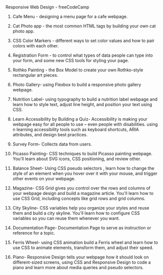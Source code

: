 Responsive Web Design - freeCodeCamp

1. Cafe Menu - designing a menu page for a cafe webpage.

2. Cat Photo app -  the most common HTML tags by building your own cat photo app.

3. CSS Color Markers - different ways to set color values and how to pair colors with each other.

4. Registration Form - to control what types of data people can type into your form, and some new CSS tools for styling your page.

5. Rothko Painting - the Box Model to create your own Rothko-style rectangular art pieces.

6. Photo Gallery- using Flexbox to build a responsive photo gallery webpage.

7. Nutrition Label-  using typography to build a nutrition label webpage and learn how to style text, adjust line height, and position your text using CSS.

8. Learn Accessibility by Building a Quiz- Accessibility is making your webpage easy for all people to use – even people with disabilities.
using n learning accessibility tools such as keyboard shortcuts, ARIA attributes, and design best practices.

9. Survey Form- Collects data from users.

10. Picasso Painting-  CSS techniques to build Picasso painting webpage. You'll learn about SVG icons, CSS positioning, and review other.

11. Balance Sheet- Using  CSS pseudo selectors , learn how to change the style of an element when you hover over it with your mouse, and trigger other events on your webpage.

12. Magazine- CSS Grid gives you control over the rows and columns of your webpage design and build a magazine article. You'll learn how to use CSS Grid, including concepts like grid rows and grid columns. 

13. City Skyline- CSS variables help you organize your styles and reuse them and build a city skyline. You'll learn how to configure CSS variables so you can reuse them whenever you want.

14. Documentation Page- Documentation Page to serve as instruction or reference for a topic.

15. Ferris Wheel- using CSS animation build a Ferris wheel and learn how to use CSS to animate elements, transform them, and adjust their speed.

16. Piano- Responsive Design tells your webpage how it should look on different-sized screens, using CSS and Responsive Design to code a piano and learn more about media queries and pseudo selectors.